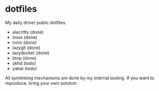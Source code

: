 # dotfiles
My daily driver public dotfiles.

- alacritty (done)
- tmux (done)
- nvim (done)
- lazygit (done)
- lazydocker (done)
- btop (done)
- skhd (todo)
- yabai (todo)

All symlinking mechanisms are done by my internal tooling. If you want to reproduce, bring your own solution.

